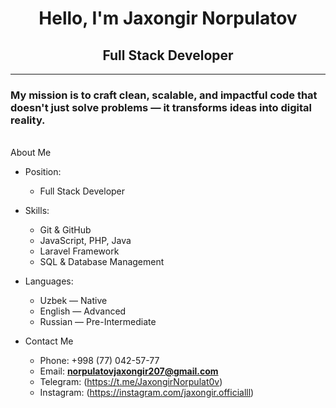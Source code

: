 <h1 align="center">Hello, I'm Jaxongir Norpulatov </h1>
<h2 align="center">Full Stack Developer</h2>

---

<h3>My mission is to craft clean, scalable, and impactful code that doesn't just solve problems — it transforms ideas into digital reality.</h3>
<br>
About Me

- Position:
  - Full Stack Developer
  
- Skills:
  - Git & GitHub
  - JavaScript, PHP, Java
  - Laravel Framework
  - SQL & Database Management

- Languages:
  - Uzbek — Native
  - English — Advanced
  - Russian — Pre-Intermediate
- Contact Me
  - Phone: +998 (77) 042-57-77
  - Email: **norpulatovjaxongir207@gmail.com**
  - Telegram: (https://t.me/JaxongirNorpulat0v)
  - Instagram: (https://instagram.com/jaxongir.officialll)



